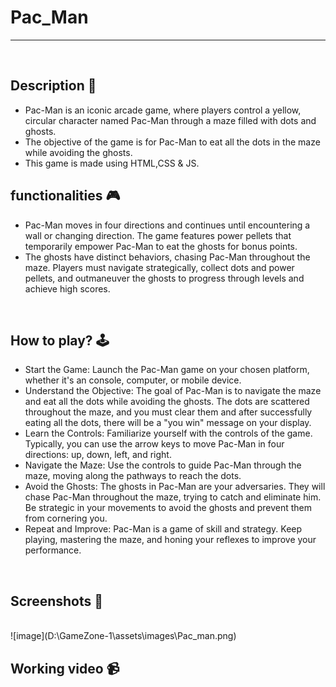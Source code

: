 # **Pac_Man** 

---

<br>

## **Description 📃**
<!-- add your game description here  -->
- Pac-Man is an iconic arcade game, where players control a yellow, circular character named Pac-Man through a maze filled with dots and ghosts.
- The objective of the game is for Pac-Man to eat all the dots in the maze while avoiding the ghosts. 
- This game is made using HTML,CSS & JS.


## **functionalities 🎮**
<!-- add functionalities over here -->
- Pac-Man moves in four directions and continues until encountering a wall or changing direction. The game features power pellets that temporarily empower Pac-Man to eat the ghosts for bonus points. 
- The ghosts have distinct behaviors, chasing Pac-Man throughout the maze. Players must navigate strategically, collect dots and power pellets, and outmaneuver the ghosts to progress through levels and achieve high scores. 

<br>

## **How to play? 🕹️**
<!-- add the steps how to play games -->
- Start the Game: Launch the Pac-Man game on your chosen platform, whether it's an console, computer, or mobile device.
- Understand the Objective: The goal of Pac-Man is to navigate the maze and eat all the dots while avoiding the ghosts. The dots are scattered throughout the maze, and you must clear them and after successfully eating all the dots, there will be a "you win" message on your display.
- Learn the Controls: Familiarize yourself with the controls of the game. Typically, you can use the arrow keys to move Pac-Man in four directions: up, down, left, and right.
- Navigate the Maze: Use the controls to guide Pac-Man through the maze, moving along the pathways to reach the dots.
- Avoid the Ghosts: The ghosts in Pac-Man are your adversaries. They will chase Pac-Man throughout the maze, trying to catch and eliminate him. Be strategic in your movements to avoid the ghosts and prevent them from cornering you.
- Repeat and Improve: Pac-Man is a game of skill and strategy. Keep playing, mastering the maze, and honing your reflexes to improve your performance.

<br>

## **Screenshots 📸**

<br>
<!-- add your screenshots like this -->
<!-- ![image](url) -->
![image](D:\GameZone-1\assets\images\Pac_man.png)


<br>

## **Working video 📹**
<!-- add your working video over here -->

